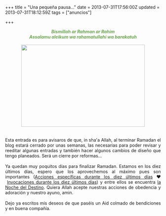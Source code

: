 +++
title = "Una pequeña pausa..."
date = 2013-07-31T17:56:00Z
updated = 2013-07-31T18:12:59Z
tags = ["anuncios"]

+++

<div dir="ltr" style="text-align: left;" trbidi="on"><div style="text-align: center;"><b><span style="color: #6aa84f;"><i>Bismillah ar Rahman ar Rahim</i></span></b></div><div style="text-align: center;"><b><span style="color: #6aa84f;"><i>Assalamu aleikum wa rahamatullahi wa barakatuh</i></span></b></div><div style="text-align: center;"><br /></div><div class="separator" style="clear: both; text-align: center;"><a href="http://2.bp.blogspot.com/-8RsKZSsPD70/UfkwZ_hqyZI/AAAAAAAAEww/uGbUuE_nqro/s1600/sunset6+copy.png" imageanchor="1" style="margin-left: 1em; margin-right: 1em;"><img border="0" height="265" src="http://2.bp.blogspot.com/-8RsKZSsPD70/UfkwZ_hqyZI/AAAAAAAAEww/uGbUuE_nqro/s400/sunset6+copy.png" width="400" /></a></div><br /><br /><div style="text-align: justify;">Esta entrada es para avisaros de que, in sha'a Allah, al terminar Ramadan el blog estará cerrado por unas semanas, las necesarias para poder revisar y reeditar algunas entradas y también hacer algunos cambios de diseño que tengo planeados. Será un cierre por reformas...</div><div style="text-align: justify;"><br /></div><div style="text-align: justify;">Ya quedan muy poquitos días para finalizar Ramadan. Estamos en los diez últimos días, espero que los aprovechemos al máximo pues son importantes (<a href="http://perlasdelislam.blogspot.com/2011/02/acciones-especificas-para-los-ultimos.html" style="text-align: left;">Acciones específicas durante los diez últimos días</a>&nbsp;♥ &nbsp;<a href="http://perlasdelislam.blogspot.com/2011/01/innovaciones-durante-los-ultimos-diez.html" style="text-align: left;">Invocaciones durante los diez últimos días</a>) y entre ellos se encuentra <a href="http://aprendiendoelhaqq.blogspot.com/2010/01/la-noche-del-destino-del-decreto-o.html">la Noche del Destino</a>. Quiera Allah acepte nuestras acciones de obedencia y adoración y nuestro ayuno, amin.<br /><br />Dejo ya escritos mis deseos de que paséis un Aid colmado de bendiciones y en buena compañía.<br /><br /><br /></div><br /></div>

